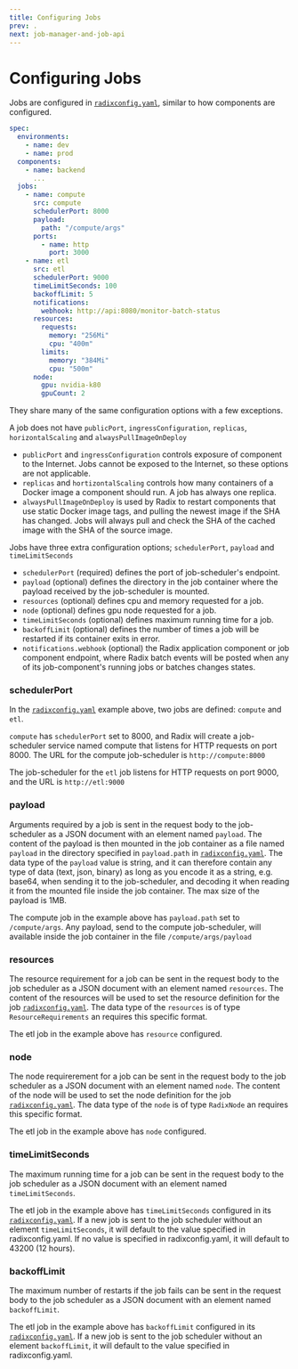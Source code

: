 ```yaml
---
title: Configuring Jobs
prev: .
next: job-manager-and-job-api
---
```


# Configuring Jobs

Jobs are configured in [`radixconfig.yaml`](../../references/reference-radix-config/#jobs), similar to how components are configured.

```yaml
spec:
  environments:
    - name: dev
    - name: prod
  components:
    - name: backend
      ...
  jobs:
    - name: compute
      src: compute
      schedulerPort: 8000
      payload:
        path: "/compute/args"
      ports:
        - name: http
          port: 3000
    - name: etl
      src: etl
      schedulerPort: 9000
      timeLimitSeconds: 100
      backoffLimit: 5
      notifications:
        webhook: http://api:8080/monitor-batch-status
      resources:
        requests:
          memory: "256Mi"
          cpu: "400m"
        limits:
          memory: "384Mi"
          cpu: "500m"
      node:
        gpu: nvidia-k80
        gpuCount: 2
```

They share many of the same configuration options with a few exceptions.

A job does not have `publicPort`, `ingressConfiguration`, `replicas`, `horizontalScaling` and `alwaysPullImageOnDeploy`

- `publicPort` and `ingressConfiguration` controls exposure of component to the Internet. Jobs cannot be exposed to the Internet, so these options are not applicable.
- `replicas` and `hortizontalScaling` controls how many containers of a Docker image a component should run. A job has always one replica.
- `alwaysPullImageOnDeploy` is used by Radix to restart components that use static Docker image tags, and pulling the newest image if the SHA has changed. Jobs will always pull and check the SHA of the cached image with the SHA of the source image.

Jobs have three extra configuration options; `schedulerPort`, `payload` and `timeLimitSeconds`

- `schedulerPort` (required) defines the port of job-scheduler's endpoint.
- `payload` (optional) defines the directory in the job container where the payload received by the job-scheduler is mounted.
- `resources` (optional) defines cpu and memory requested for a job.
- `node` (optional) defines gpu node requested for a job.
- `timeLimitSeconds` (optional) defines maximum running time for a job.
- `backoffLimit` (optional) defines the number of times a job will be restarted if its container exits in error.
- `notifications.webhook` (optional) the Radix application component or job component endpoint, where Radix batch events will be posted when any of its job-component's running jobs or batches changes states.

### schedulerPort

In the [`radixconfig.yaml`](../../references/reference-radix-config/#schedulerport) example above, two jobs are defined: `compute` and `etl`.

`compute` has `schedulerPort` set to 8000, and Radix will create a job-scheduler service named compute that listens for HTTP requests on port 8000. The URL for the compute job-scheduler is `http://compute:8000`

The job-scheduler for the `etl` job listens for HTTP requests on port 9000, and the URL is `http://etl:9000`

### payload

Arguments required by a job is sent in the request body to the job-scheduler as a JSON document with an element named `payload`.
The content of the payload is then mounted in the job container as a file named `payload` in the directory specified in `payload.path` in [`radixconfig.yaml`](../../references/reference-radix-config/#payload).
The data type of the `payload` value is string, and it can therefore contain any type of data (text, json, binary) as long as you encode it as a string, e.g. base64, when sending it to the job-scheduler, and decoding it when reading it from the mounted file inside the job container. The max size of the payload is 1MB.

The compute job in the example above has `payload.path` set to `/compute/args`. Any payload, send to the compute job-scheduler, will available inside the job container in the file `/compute/args/payload`

### resources

The resource requirement for a job can be sent in the request body to the job scheduler as a JSON document with an element named `resources`.
The content of the resources will be used to set the resource definition for the job [`radixconfig.yaml`](../../references/reference-radix-config/#resources-common).
The data type of the `resources` is of type `ResourceRequirements` an requires this specific format.

The etl job in the example above has `resource` configured.

### node

The node requirerement for a job can be sent in the request body to the job scheduler as a JSON document with an element named `node`.
The content of the node will be used to set the node definition for the job [`radixconfig.yaml`](../../references/reference-radix-config/#node).
The data type of the `node` is of type `RadixNode` an requires this specific format.

The etl job in the example above has `node` configured.

### timeLimitSeconds

The maximum running time for a job can be sent in the request body to the job scheduler as a JSON document with an element named `timeLimitSeconds`.

The etl job in the example above has `timeLimitSeconds` configured in its [`radixconfig.yaml`](../../references/reference-radix-config/#timelimitseconds). If a new job is sent to the job scheduler without an element `timeLimitSeconds`, it will default to the value specified in radixconfig.yaml. If no value is specified in radixconfig.yaml, it will default to 43200 (12 hours).

### backoffLimit

The maximum number of restarts if the job fails can be sent in the request body to the job scheduler as a JSON document with an element named `backoffLimit`.

The etl job in the example above has `backoffLimit` configured in its [`radixconfig.yaml`](../../references/reference-radix-config/#backofflimit). If a new job is sent to the job scheduler without an element `backoffLimit`, it will default to the value specified in radixconfig.yaml.

